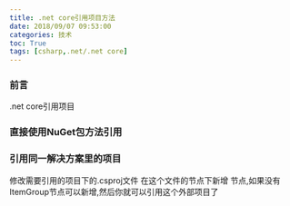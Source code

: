```yaml
---
title: .net core引用项目方法
date: 2018/09/07 09:53:00
categories: 技术
toc: True
tags: [csharp,.net/.net core]
---
```


### 前言
.net core引用项目


### 直接使用NuGet包方法引用

### 引用同一解决方案里的项目
修改需要引用的项目下的.csproj文件
在这个文件的</Project></ItemGroup>节点下新增 <ProjectReference Include="..\DotnetSpider.Core\DotnetSpider.Core.csproj" />节点,如果没有ItemGroup节点可以新增,然后你就可以引用这个外部项目了
